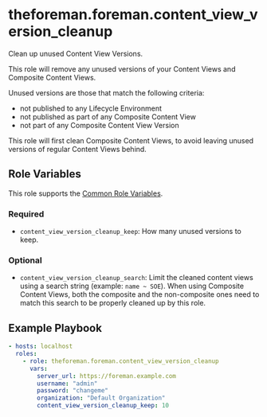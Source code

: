 theforeman.foreman.content_view_version_cleanup
===============================================

Clean up unused Content View Versions.

This role will remove any unused versions of your Content Views and
Composite Content Views.

Unused versions are those that match the following criteria:
* not published to any Lifecycle Environment
* not published as part of any Composite Content View
* not part of any Composite Content View Version

This role will first clean Composite Content Views, to avoid leaving
unused versions of regular Content Views behind.

Role Variables
--------------

This role supports the [Common Role Variables](https://github.com/theforeman/foreman-ansible-modules/blob/develop/README.md#common-role-variables).

### Required

- `content_view_version_cleanup_keep`: How many unused versions to keep.

### Optional

- `content_view_version_cleanup_search`: Limit the cleaned content views using a search string (example: `name ~ SOE`).
  When using Composite Content Views, both the composite and the non-composite ones need to match this search to be properly cleaned up by this role.

Example Playbook
----------------

```yaml
- hosts: localhost
  roles:
    - role: theforeman.foreman.content_view_version_cleanup
      vars:
        server_url: https://foreman.example.com
        username: "admin"
        password: "changeme"
        organization: "Default Organization"
        content_view_version_cleanup_keep: 10
```
